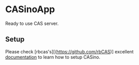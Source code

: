 # CASinoApp

Ready to use CAS server.

## Setup

Please check [rbcas's][(https://github.com/rbCAS)] excellent [documentation](http://casino.rbcas.com/docs/) to learn how to setup CASino.
